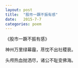 ```yaml
---
layout: post
title:  "股市一蹶不振有感"
date:   2015-7-7
categories: poem
---
```

《股市一蹶不振有感》

神州万里绿幕霾，荩忱不出社稷衰。

头颅热血抛洒尽，诸公不耻变佛海。
